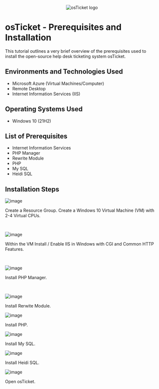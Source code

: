 <p align="center">
<img src="https://i.imgur.com/Clzj7Xs.png" alt="osTicket logo"/>
</p>

<h1>osTicket - Prerequisites and Installation</h1>
This tutorial outlines a very brief overview of the prerequisites used to install the open-source help desk ticketing system osTicket.<br />



<h2>Environments and Technologies Used</h2>

- Microsoft Azure (Virtual Machines/Computer)
- Remote Desktop
- Internet Information Services (IIS)

<h2>Operating Systems Used </h2>

- Windows 10</b> (21H2)

<h2>List of Prerequisites</h2>

- Internet Information Services
- PHP Manager
- Rewrite Module
- PHP
- My SQL
- Heidi SQL

<h2>Installation Steps</h2>

![image](https://github.com/Rizzledizzle4/osticket-prereqs/assets/135624545/f4cc3923-2a5e-4e58-9f1d-00fc16e3a276)



Create a Resource Group.
Create a Windows 10 Virtual Machine (VM) with 2-4 Virtual CPUs.

</p>
<br />


![image](https://github.com/Rizzledizzle4/osticket-prereqs/assets/135624545/f25123cb-216d-4b8f-80d0-3616009176dc)



Within the VM Install / Enable IIS in Windows with CGI and Common HTTP Features.

</p>
<br />

<p>

![image](https://github.com/Rizzledizzle4/osticket-prereqs/assets/135624545/2d078432-a1fa-48e6-834e-218f0e7250e9)


Install PHP Manager.
</p>
<br />


![image](https://github.com/Rizzledizzle4/osticket-prereqs/assets/135624545/202f5d59-633e-4f01-9225-931ce80f0432)

Install Rerwite Module.

![image](https://github.com/Rizzledizzle4/osticket-prereqs/assets/135624545/48f77ace-d1d0-45d8-bbbc-aa9d169bbacb)

Install PHP.

![image](https://github.com/Rizzledizzle4/osticket-prereqs/assets/135624545/184e4c1b-542a-4615-9533-7d5b66c298cb)

Install My SQL.

![image](https://github.com/Rizzledizzle4/osticket-prereqs/assets/135624545/ca96cd16-8600-466c-b4fa-3190cdbbea9b)

Install Heidi SQL.

![image](https://github.com/Rizzledizzle4/osticket-prereqs/assets/135624545/f24d90f4-00e0-48e2-95c2-7ae016ef1b9a)

Open osTicket.

